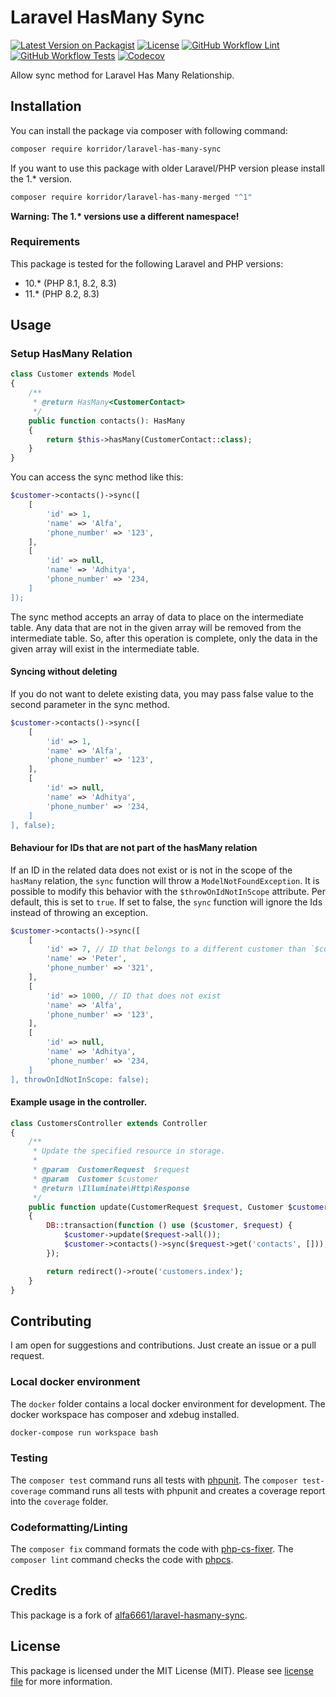 # Laravel HasMany Sync

[![Latest Version on Packagist](https://img.shields.io/packagist/v/korridor/laravel-has-many-sync?style=flat-square)](https://packagist.org/packages/korridor/laravel-has-many-sync)
[![License](https://img.shields.io/packagist/l/korridor/laravel-has-many-sync?style=flat-square)](license.md)
[![GitHub Workflow Lint](https://img.shields.io/github/actions/workflow/status/korridor/laravel-has-many-sync/lint.yml?label=lint&style=flat-square)](https://github.com/korridor/laravel-has-many-sync/actions/workflows/lint.yml)
[![GitHub Workflow Tests](https://img.shields.io/github/actions/workflow/status/korridor/laravel-has-many-sync/unittests.yml?label=tests&style=flat-square)](https://github.com/korridor/laravel-has-many-sync/actions/workflows/unittests.yml)
[![Codecov](https://img.shields.io/codecov/c/github/korridor/laravel-has-many-sync?style=flat-square)](https://codecov.io/gh/korridor/laravel-has-many-sync)

Allow sync method for Laravel Has Many Relationship.

## Installation

You can install the package via composer with following command:

```bash
composer require korridor/laravel-has-many-sync
```

If you want to use this package with older Laravel/PHP version please install the 1.* version.

```bash
composer require korridor/laravel-has-many-merged "^1"
```

**Warning: The 1.\* versions use a different namespace!**

### Requirements

This package is tested for the following Laravel and PHP versions:

 - 10.* (PHP 8.1, 8.2, 8.3)
 - 11.* (PHP 8.2, 8.3)

## Usage

### Setup HasMany Relation

```php
class Customer extends Model
{
    /**
     * @return HasMany<CustomerContact>
     */
    public function contacts(): HasMany
    {
        return $this->hasMany(CustomerContact::class);
    }
}
```

You can access the sync method like this:

```php
$customer->contacts()->sync([
    [
        'id' => 1,
        'name' => 'Alfa',
        'phone_number' => '123',
    ],
    [
        'id' => null,
        'name' => 'Adhitya',
        'phone_number' => '234,
    ]
]);
```

The sync method accepts an array of data to place on the intermediate table. Any data that are not in the given array will be removed from the intermediate table. So, after this operation is complete, only the data in the given array will exist in the intermediate table.

#### Syncing without deleting

If you do not want to delete existing data, you may pass  false value to the second parameter in the sync method.

```php
$customer->contacts()->sync([
    [
        'id' => 1,
        'name' => 'Alfa',
        'phone_number' => '123',
    ],
    [
        'id' => null,
        'name' => 'Adhitya',
        'phone_number' => '234,
    ]
], false);
```

#### Behaviour for IDs that are not part of the hasMany relation

If an ID in the related data does not exist or is not in the scope of the `hasMany` relation, the `sync` function will throw a `ModelNotFoundException`.
It is possible to modify this behavior with the `$throwOnIdNotInScope` attribute. Per default, this is set to `true`. If set to false, the `sync` function will ignore the Ids instead of throwing an exception.

```php
$customer->contacts()->sync([
    [
        'id' => 7, // ID that belongs to a different customer than `$customer`
        'name' => 'Peter',
        'phone_number' => '321',
    ],
    [
        'id' => 1000, // ID that does not exist
        'name' => 'Alfa',
        'phone_number' => '123',
    ],
    [
        'id' => null,
        'name' => 'Adhitya',
        'phone_number' => '234,
    ]
], throwOnIdNotInScope: false);
```

#### Example usage in the controller.

```php
class CustomersController extends Controller
{
    /**
     * Update the specified resource in storage.
     *
     * @param  CustomerRequest  $request
     * @param  Customer $customer
     * @return \Illuminate\Http\Response
     */
    public function update(CustomerRequest $request, Customer $customer)
    {
        DB::transaction(function () use ($customer, $request) {
            $customer->update($request->all());
            $customer->contacts()->sync($request->get('contacts', []));
        });

        return redirect()->route('customers.index');
    }
}
```

## Contributing

I am open for suggestions and contributions. Just create an issue or a pull request.

### Local docker environment

The `docker` folder contains a local docker environment for development.
The docker workspace has composer and xdebug installed.

```bash
docker-compose run workspace bash
```

### Testing

The `composer test` command runs all tests with [phpunit](https://phpunit.de/).
The `composer test-coverage` command runs all tests with phpunit and creates a coverage report into the `coverage` folder.

### Codeformatting/Linting

The `composer fix` command formats the code with [php-cs-fixer](https://github.com/FriendsOfPHP/PHP-CS-Fixer).
The `composer lint` command checks the code with [phpcs](https://github.com/squizlabs/PHP_CodeSniffer).

## Credits

This package is a fork of [alfa6661/laravel-hasmany-sync](https://github.com/alfa6661/laravel-hasmany-sync).

## License

This package is licensed under the MIT License (MIT). Please see [license file](license.md) for more information.

